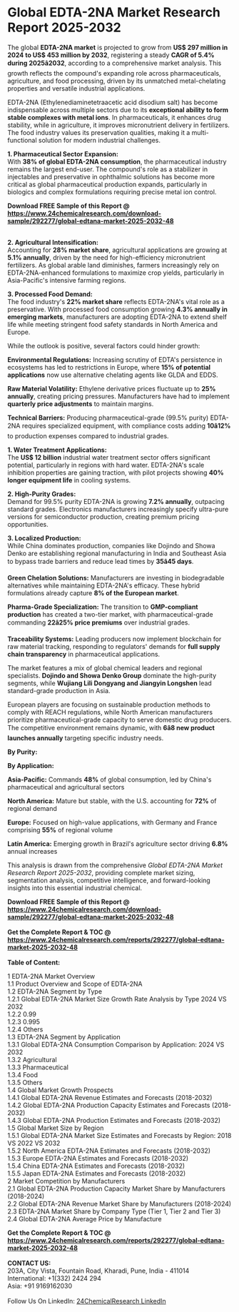 <h1>Global EDTA-2NA Market Research Report 2025-2032</h1><p>The global <strong>EDTA-2NA market</strong> is projected to grow from <strong>US$ 297 million in 2024 to US$ 453 million by 2032</strong>, registering a steady <strong>CAGR of 5.4% during 2025â2032</strong>, according to a comprehensive market analysis. This growth reflects the compound's expanding role across pharmaceuticals, agriculture, and food processing, driven by its unmatched metal-chelating properties and versatile industrial applications.</p><p>EDTA-2NA (Ethylenediaminetetraacetic acid disodium salt) has become indispensable across multiple sectors due to its <strong>exceptional ability to form stable complexes with metal ions</strong>. In pharmaceuticals, it enhances drug stability, while in agriculture, it improves micronutrient delivery in fertilizers. The food industry values its preservation qualities, making it a multi-functional solution for modern industrial challenges.</p><p><strong>1. Pharmaceutical Sector Expansion:</strong><br>
With <strong>38% of global EDTA-2NA consumption</strong>, the pharmaceutical industry remains the largest end-user. The compound's role as a stabilizer in injectables and preservative in ophthalmic solutions has become more critical as global pharmaceutical production expands, particularly in biologics and complex formulations requiring precise metal ion control.</p><div><b>Download FREE Sample of this Report @ 
            <a href="https://www.24chemicalresearch.com/download-sample/292277/global-edtana-market-2025-2032-48">
            https://www.24chemicalresearch.com/download-sample/292277/global-edtana-market-2025-2032-48</a></b></div><br><p><strong>2. Agricultural Intensification:</strong><br>
Accounting for <strong>28% market share</strong>, agricultural applications are growing at <strong>5.1% annually</strong>, driven by the need for high-efficiency micronutrient fertilizers. As global arable land diminishes, farmers increasingly rely on EDTA-2NA-enhanced formulations to maximize crop yields, particularly in Asia-Pacific's intensive farming regions.</p><p><strong>3. Processed Food Demand:</strong><br>
The food industry's <strong>22% market share</strong> reflects EDTA-2NA's vital role as a preservative. With processed food consumption growing <strong>4.3% annually in emerging markets</strong>, manufacturers are adopting EDTA-2NA to extend shelf life while meeting stringent food safety standards in North America and Europe.</p><p>While the outlook is positive, several factors could hinder growth:</p><p><strong>Environmental Regulations:</strong> Increasing scrutiny of EDTA's persistence in ecosystems has led to restrictions in Europe, where <strong>15% of potential applications</strong> now use alternative chelating agents like GLDA and EDDS.</p><p><strong>Raw Material Volatility:</strong> Ethylene derivative prices fluctuate up to <strong>25% annually</strong>, creating pricing pressures. Manufacturers have had to implement <strong>quarterly price adjustments</strong> to maintain margins.</p><p><strong>Technical Barriers:</strong> Producing pharmaceutical-grade (99.5% purity) EDTA-2NA requires specialized equipment, with compliance costs adding <strong>10â12%</strong> to production expenses compared to industrial grades.</p><p><strong>1. Water Treatment Applications:</strong><br>
The <strong>US$ 12 billion</strong> industrial water treatment sector offers significant potential, particularly in regions with hard water. EDTA-2NA's scale inhibition properties are gaining traction, with pilot projects showing <strong>40% longer equipment life</strong> in cooling systems.</p><p><strong>2. High-Purity Grades:</strong><br>
Demand for 99.5% purity EDTA-2NA is growing <strong>7.2% annually</strong>, outpacing standard grades. Electronics manufacturers increasingly specify ultra-pure versions for semiconductor production, creating premium pricing opportunities.</p><p><strong>3. Localized Production:</strong><br>
While China dominates production, companies like Dojindo and Showa Denko are establishing regional manufacturing in India and Southeast Asia to bypass trade barriers and reduce lead times by <strong>35â45 days</strong>.</p><p><strong>Green Chelation Solutions:</strong> Manufacturers are investing in biodegradable alternatives while maintaining EDTA-2NA's efficacy. These hybrid formulations already capture <strong>8% of the European market</strong>.</p><p><strong>Pharma-Grade Specialization:</strong> The transition to <strong>GMP-compliant production</strong> has created a two-tier market, with pharmaceutical-grade commanding <strong>22â25% price premiums</strong> over industrial grades.</p><p><strong>Traceability Systems:</strong> Leading producers now implement blockchain for raw material tracking, responding to regulators' demands for <strong>full supply chain transparency</strong> in pharmaceutical applications.</p><p>The market features a mix of global chemical leaders and regional specialists. <strong>Dojindo and Showa Denko Group</strong> dominate the high-purity segments, while <strong>Wujiang Lili Dongyang and Jiangyin Longshen</strong> lead standard-grade production in Asia. </p><p>European players are focusing on sustainable production methods to comply with REACH regulations, while North American manufacturers prioritize pharmaceutical-grade capacity to serve domestic drug producers. The competitive environment remains dynamic, with <strong>6â8 new product launches annually</strong> targeting specific industry needs.</p><p><strong>By Purity:</strong></p><p><strong>By Application:</strong></p><p><strong>Asia-Pacific:</strong> Commands <strong>48%</strong> of global consumption, led by China's pharmaceutical and agricultural sectors</p><p><strong>North America:</strong> Mature but stable, with the U.S. accounting for <strong>72%</strong> of regional demand</p><p><strong>Europe:</strong> Focused on high-value applications, with Germany and France comprising <strong>55%</strong> of regional volume</p><p><strong>Latin America:</strong> Emerging growth in Brazil's agriculture sector driving <strong>6.8%</strong> annual increases</p><p>This analysis is drawn from the comprehensive <em>Global EDTA-2NA Market Research Report 2025-2032</em>, providing complete market sizing, segmentation analysis, competitive intelligence, and forward-looking insights into this essential industrial chemical.</p><div><b>Download FREE Sample of this Report @ 
            <a href="https://www.24chemicalresearch.com/download-sample/292277/global-edtana-market-2025-2032-48">
            https://www.24chemicalresearch.com/download-sample/292277/global-edtana-market-2025-2032-48</a></b></div><br><div><b>Get the Complete Report & TOC @ 
            <a href="https://www.24chemicalresearch.com/reports/292277/global-edtana-market-2025-2032-48">
            https://www.24chemicalresearch.com/reports/292277/global-edtana-market-2025-2032-48</a></b></div><br>
            <b>Table of Content:</b><p>1 EDTA-2NA Market Overview<br />
    1.1 Product Overview and Scope of EDTA-2NA<br />
    1.2 EDTA-2NA Segment by Type<br />
        1.2.1 Global EDTA-2NA Market Size Growth Rate Analysis by Type 2024 VS 2032<br />
        1.2.2 0.99<br />
        1.2.3 0.995<br />
        1.2.4 Others<br />
    1.3 EDTA-2NA Segment by Application<br />
        1.3.1 Global EDTA-2NA Consumption Comparison by Application: 2024 VS 2032<br />
        1.3.2 Agricultural<br />
        1.3.3 Pharmaceutical<br />
        1.3.4 Food<br />
        1.3.5 Others<br />
    1.4 Global Market Growth Prospects<br />
        1.4.1 Global EDTA-2NA Revenue Estimates and Forecasts (2018-2032)<br />
        1.4.2 Global EDTA-2NA Production Capacity Estimates and Forecasts (2018-2032)<br />
        1.4.3 Global EDTA-2NA Production Estimates and Forecasts (2018-2032)<br />
    1.5 Global Market Size by Region<br />
        1.5.1 Global EDTA-2NA Market Size Estimates and Forecasts by Region: 2018 VS 2022 VS 2032<br />
        1.5.2 North America EDTA-2NA Estimates and Forecasts (2018-2032)<br />
        1.5.3 Europe EDTA-2NA Estimates and Forecasts (2018-2032)<br />
        1.5.4 China EDTA-2NA Estimates and Forecasts (2018-2032)<br />
        1.5.5 Japan EDTA-2NA Estimates and Forecasts (2018-2032)<br />
2 Market Competition by Manufacturers<br />
    2.1 Global EDTA-2NA Production Capacity Market Share by Manufacturers (2018-2024)<br />
    2.2 Global EDTA-2NA Revenue Market Share by Manufacturers (2018-2024)<br />
    2.3 EDTA-2NA Market Share by Company Type (Tier 1, Tier 2 and Tier 3)<br />
    2.4 Global EDTA-2NA Average Price by Manufacture</p><div><b>Get the Complete Report & TOC @ 
            <a href="https://www.24chemicalresearch.com/reports/292277/global-edtana-market-2025-2032-48">
            https://www.24chemicalresearch.com/reports/292277/global-edtana-market-2025-2032-48</a></b></div><br><b>CONTACT US:</b><br>
            203A, City Vista, Fountain Road, Kharadi, Pune, India - 411014<br>
            International: +1(332) 2424 294<br>
            Asia: +91 9169162030 <br><br>
            Follow Us On LinkedIn: <a href="https://www.linkedin.com/company/24chemicalresearch/">24ChemicalResearch LinkedIn</a>